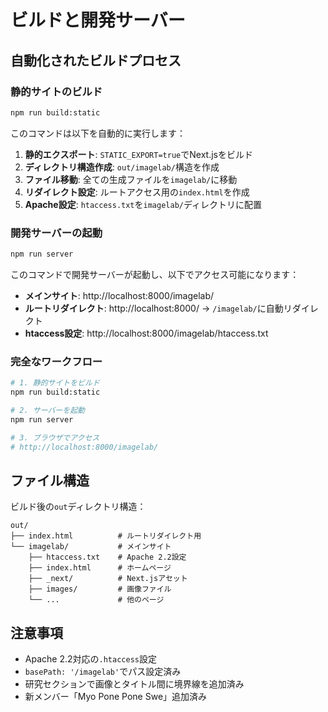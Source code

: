 # ビルドと開発サーバー

## 自動化されたビルドプロセス

### 静的サイトのビルド

```bash
npm run build:static
```

このコマンドは以下を自動的に実行します：

1. **静的エクスポート**: `STATIC_EXPORT=true`でNext.jsをビルド
2. **ディレクトリ構造作成**: `out/imagelab/`構造を作成
3. **ファイル移動**: 全ての生成ファイルを`imagelab/`に移動
4. **リダイレクト設定**: ルートアクセス用の`index.html`を作成
5. **Apache設定**: `htaccess.txt`を`imagelab/`ディレクトリに配置

### 開発サーバーの起動

```bash
npm run server
```

このコマンドで開発サーバーが起動し、以下でアクセス可能になります：

- **メインサイト**: http://localhost:8000/imagelab/
- **ルートリダイレクト**: http://localhost:8000/ → `/imagelab/`に自動リダイレクト
- **htaccess設定**: http://localhost:8000/imagelab/htaccess.txt

### 完全なワークフロー

```bash
# 1. 静的サイトをビルド
npm run build:static

# 2. サーバーを起動
npm run server

# 3. ブラウザでアクセス
# http://localhost:8000/imagelab/
```

## ファイル構造

ビルド後の`out`ディレクトリ構造：

```
out/
├── index.html          # ルートリダイレクト用
└── imagelab/           # メインサイト
    ├── htaccess.txt    # Apache 2.2設定
    ├── index.html      # ホームページ
    ├── _next/          # Next.jsアセット
    ├── images/         # 画像ファイル
    └── ...             # 他のページ
```

## 注意事項

- Apache 2.2対応の`.htaccess`設定
- `basePath: '/imagelab'`でパス設定済み
- 研究セクションで画像とタイトル間に境界線を追加済み
- 新メンバー「Myo Pone Pone Swe」追加済み 